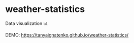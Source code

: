 # weather-statistics
Data visualization :bar_chart:

DEMO: https://tanyaignatenko.github.io/weather-statistics/
